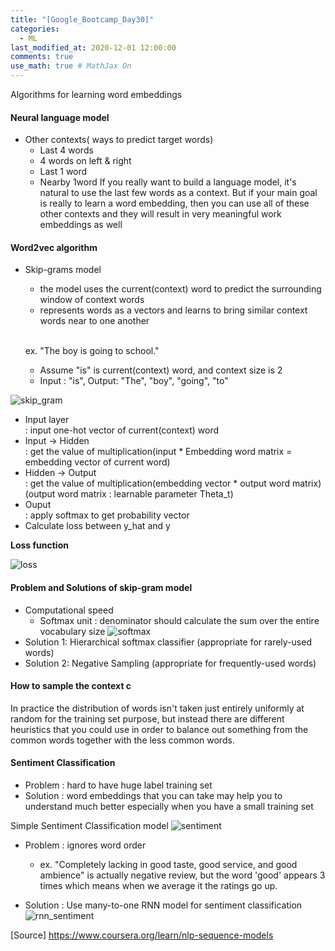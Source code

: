 ```yaml
---
title: "[Google_Bootcamp_Day30]"
categories: 
  - ML
last_modified_at: 2020-12-01 12:00:00
comments: true
use_math: true # MathJax On
---
```

Algorithms for learning word embeddings

#### Neural language model

- Other contexts( ways to predict target words)
  - Last 4 words
  - 4 words on left & right
  - Last 1 word
  - Nearby 1word
  If you really want to build a language model, it's natural to use the last few words as a context. But if your main goal is really to learn a word embedding, then you can use all of these other contexts and they will result in very meaningful work embeddings as well
  


#### Word2vec algorithm

- Skip-grams model
  - the model uses the current(context) word to predict the surrounding window of context words
  - represents words as a vectors and learns to bring similar context words near to one another <br><br>
  
  ex. "The boy is going to school."
    - Assume "is" is current(context) word, and context size is 2
    - Input : "is", Output: "The", "boy", "going", "to"
  
![skip_gram](https://user-images.githubusercontent.com/62474292/101888880-12439a00-3be2-11eb-8b4e-b32b44135fb7.png)
  
  - Input layer<br> : input one-hot vector of current(context) word
  - Input -> Hidden<br> : get the value of multiplication(input * Embedding word matrix = embedding vector of current word)
  - Hidden -> Output<br> : get the value of multiplication(embedding vector * output word matrix) <br>
  (output word matrix : learnable parameter Theta_t)
  - Ouput<br> : apply softmax to get probability vector
  - Calculate loss between y_hat and y
  
  **Loss function**

  ![loss](https://user-images.githubusercontent.com/62474292/101888905-1b346b80-3be2-11eb-842b-0722559a7708.JPG)
  
#### Problem and Solutions of skip-gram model
- Computational speed 
  - Softmax unit : denominator should calculate the sum over the entire vocabulary size
  ![softmax](https://user-images.githubusercontent.com/62474292/101895054-5a66ba80-3bea-11eb-9eb0-dcb22e5e745f.png)
- Solution 1: Hierarchical softmax classifier (appropriate for rarely-used words)
- Solution 2: Negative Sampling (appropriate for frequently-used words)

#### How to sample the context c <br>
In practice the distribution of words isn't taken just entirely uniformly at random for the training set purpose, but instead there are different heuristics that you could use in order to balance out something from the common words together with the less common words.






#### Sentiment Classification

- Problem : hard to have huge label training set
- Solution : word embeddings that you can take may help you to understand much better especially when you have a small training set <br>

Simple Sentiment Classification model
![sentiment](https://user-images.githubusercontent.com/62474292/102118436-09bdbe80-3e83-11eb-885a-7b860242c8a3.png)

- Problem : ignores word order
  - ex. "Completely lacking in good taste, good service, and good ambience" is actually negative review, but the word 'good' appears 3 times which means when we average it the ratings go up.

- Solution : Use many-to-one RNN model for sentiment classification
![rnn_sentiment](https://user-images.githubusercontent.com/62474292/102118447-0d514580-3e83-11eb-8394-860f367fd128.png)

  

[Source] https://www.coursera.org/learn/nlp-sequence-models

